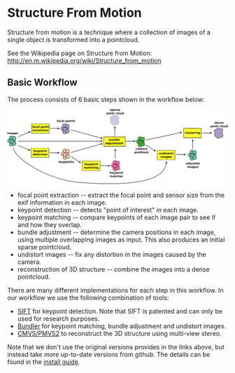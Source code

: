 Structure From Motion
=====================

Structure from motion is a technique where a collection of images of a single object is transformed into a pointcloud.

See the Wikipedia page on Structure from Motion: http://en.m.wikipedia.org/wiki/Structure_from_motion

Basic Workflow
--------------

The process consists of 6 basic steps shown in the workflow below:

![pipeline](images/sfm.png "SFM Pipeline")

- focal point extraction -- extract the focal point and sensor size from the exif information in each image.
- keypoint detection -- detects "point of interest" in each image.
- keypoint matching -- compare keypoints of each image pair to see if and how they overlap.
- bundle adjustment -- determine the camera positions in each image, using multiple overlapping images as input. This also produces an initial sparse pointcloud.
- undistort images -- fix any distortion in the images caused by the camera.
- reconstruction of 3D structure -- combine the images into a dense pointcloud.

There are many different implementations for each step in this workflow. In our workflow we use the following combination of tools:

- [SIFT](http://www.cs.ubc.ca/~lowe/keypoints/) for keypoint detection. Note that SIFT is patented and can only be used for research purposes. 
- [Bundler](http://www.cs.cornell.edu/~snavely/bundler/) for keypoint matching, bundle adjustment and undistort images. 
- [CMVS/PMVS2](http://www.di.ens.fr/cmvs/) to reconstruct the 3D structure using multi-view stereo.

Note that we don't use the original versions provides in the links above, but instead take more up-to-date versions from github. The details can be found in the 
[install guide](./install-ubuntu-14.10.md).

